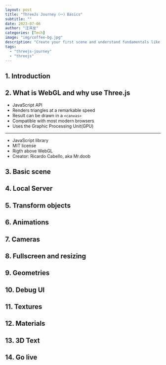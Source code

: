```yaml
---
layout: post
title: "ThreeJs Journey（一）Basics"
subtitle: ""
date: 2023-07-06
author: "汪洋龙"
categories: [Tech]
image: "img/coffee-bg.jpg"
description: "Create your first scene and understand fundamentals like cameras, geometries, materials, textures.Add a debug panel to tweak your environment and animate everything."
tags:
  - "threejs-journey"
  - "threejs"
---
```


## 1. Introduction

## 2. What is WebGL and why use Three.js

- JavaScript API
- Renders triangles at a remarkable speed
- Result can be drawn in a `<canvas>`
- Compatible with most modern browsers
- Uses the Graphic Processing Unit(GPU)

---

- JavaScript library
- MIT license
- Rigth above WebGL
- Creator: Ricardo Cabello, aka Mr.doob

## 3. Basic scene

## 4. Local Server

## 5. Transform objects

## 6. Animations

## 7. Cameras

## 8. Fullscreen and resizing

## 9. Geometries

## 10. Debug UI

## 11. Textures

## 12. Materials

## 13. 3D Text

## 14. Go live
